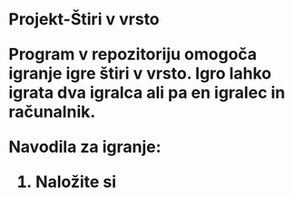 <h1>Projekt-Štiri v vrsto


Program v repozitoriju omogoča igranje igre štiri v vrsto. Igro lahko igrata dva igralca ali pa en igralec in računalnik.

Navodila za igranje:
1. Naložite si 
